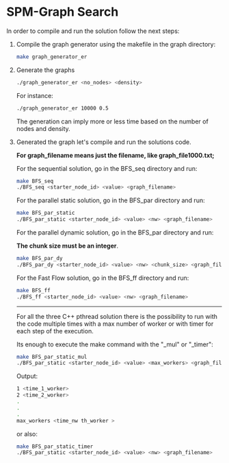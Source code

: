 # SPM-Graph Search

In order to compile and run the solution follow the next steps:

1. Compile the graph generator using the makefile in the graph directory:

    ```bash
    make graph_generator_er
    ```

2. Generate the graphs

    ```bash
    ./graph_generator_er <no_nodes> <density>
    ```

    For instance:

    ```bash
    ./graph_generator_er 10000 0.5
    ```

    The generation can imply more or less time based on the number of nodes and density.

3. Generated the graph let's compile and run the solutions code. 

    **For graph_filename means just the filename, like graph_file1000.txt;**

    For the sequential solution, go in the BFS_seq directory and run:

    ```bash
    make BFS_seq
    ./BFS_seq <starter_node_id> <value> <graph_filename>
    ```

    For the parallel static solution, go in the BFS_par directory and run:

    ```bash
    make BFS_par_static
    ./BFS_par_static <starter_node_id> <value> <nw> <graph_filename>
    ```

    For the parallel dynamic solution, go in the BFS_par directory and run:

    **The chunk size must be an integer**.

    ```bash
    make BFS_par_dy
    ./BFS_par_dy <starter_node_id> <value> <nw> <chunk_size> <graph_filename>
    ```

    For the Fast Flow solution, go in the BFS_ff directory and run:

    ```bash
    make BFS_ff
    ./BFS_ff <starter_node_id> <value> <nw> <graph_filename>
    ```

    ---

    For all the three C++ pthread solution there is the possibility to run with the code multiple times with a max number of worker or with timer for each step of the execution. 

    Its enough to execute the make command with the "_mul" or "_timer":

    ```bash
    make BFS_par_static_mul
    ./BFS_par_static <starter_node_id> <value> <max_workers> <graph_filename>
    ```

    Output:

    ```bash
    1 <time_1_worker>
    2 <time_2_worker>
    .
    .
    .
    max_workers <time_nw th_worker >
    ```

    or also:

    ```bash
    make BFS_par_static_timer
    ./BFS_par_static <starter_node_id> <value> <nw> <graph_filename>
    ```